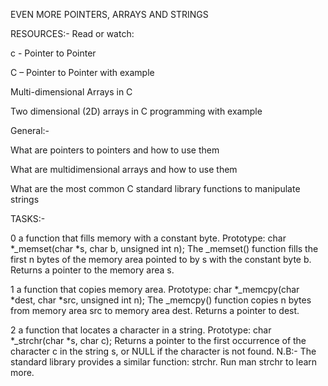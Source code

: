 EVEN MORE POINTERS, ARRAYS AND STRINGS

RESOURCES:-
Read or watch:

c - Pointer to Pointer

C – Pointer to Pointer with example

Multi-dimensional Arrays in C

Two dimensional (2D) arrays in C programming with example


General:-

What are pointers to pointers and how to use them

What are multidimensional arrays and how to use them

What are the most common C standard library functions to manipulate strings

TASKS:-

0  a function that fills memory with a constant byte. 
	Prototype: char *_memset(char *s, char b, unsigned int n);
	The _memset() function fills the first n bytes of the memory area pointed to by s with the constant byte b.
	Returns a pointer to the memory area s.

1 a function that copies memory area.
	Prototype: char *_memcpy(char *dest, char *src, unsigned int n);
	The _memcpy() function copies n bytes from memory area src to memory area dest.
	Returns a pointer to dest.

2  a function that locates a character in a string.
	Prototype: char *_strchr(char *s, char c);
	Returns a pointer to the first occurrence of the character c in the string s, or NULL if the character is not found.
	N.B:- The standard library provides a similar function: strchr. Run man strchr to learn more.


